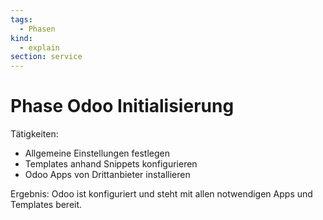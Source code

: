 ```yaml
---
tags:
  - Phasen
kind:
  - explain
section: service
---
```


# Phase Odoo Initialisierung

Tätigkeiten:

- Allgemeine Einstellungen festlegen
- Templates anhand Snippets konfigurieren
- Odoo Apps von Drittanbieter installieren

Ergebnis: Odoo ist konfiguriert und steht mit allen notwendigen Apps und Templates bereit.
